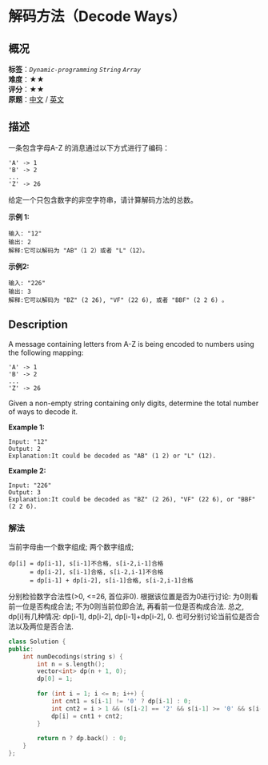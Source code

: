# 解码方法（Decode Ways）
## 概况
**标签**：*`Dynamic-programming`*  *`String`*  *`Array`*<br>
**难度**：★★<br>
**评分**：★★<br>
**原题**：[中文](https://leetcode-cn.com/problems/decode-ways) / [英文](https://leetcode.com/problems/decode-ways)

## 描述
一条包含字母A-Z 的消息通过以下方式进行了编码：

```
'A' -> 1
'B' -> 2
...
'Z' -> 26
```

给定一个只包含数字的非空字符串，请计算解码方法的总数。

**示例 1:**
```
输入: "12"
输出: 2
解释:它可以解码为 "AB"（1 2）或者 "L"（12）。
```

**示例2:**
```
输入: "226"
输出: 3
解释:它可以解码为 "BZ" (2 26), "VF" (22 6), 或者 "BBF" (2 2 6) 。
```

## Description
A message containing letters from A-Z is being encoded to numbers using the following mapping:

```
'A' -> 1
'B' -> 2
...
'Z' -> 26
```

Given a non-empty string containing only digits, determine the total number of ways to decode it.

**Example 1:**
```
Input: "12"
Output: 2
Explanation:It could be decoded as "AB" (1 2) or "L" (12).
```

**Example 2:**
```
Input: "226"
Output: 3
Explanation:It could be decoded as "BZ" (2 26), "VF" (22 6), or "BBF" (2 2 6).
```


### 解法
当前字母由一个数字组成; 两个数字组成;

    dp[i] = dp[i-1], s[i-1]不合格, s[i-2,i-1]合格
          = dp[i-2], s[i-1]合格, s[i-2,i-1]不合格
          = dp[i-1] + dp[i-2], s[i-1]合格, s[i-2,i-1]合格
          
分别检验数字合法性(>0, <=26, 首位非0). 根据该位置是否为0进行讨论: 为0则看前一位是否构成合法; 不为0则当前位即合法, 再看前一位是否构成合法. 总之, dp[i]有几种情况: dp[i-1], dp[i-2], dp[i-1]+dp[i-2], 0. 也可分别讨论当前位是否合法以及两位是否合法.
```c++
class Solution {
public:
    int numDecodings(string s) {
        int n = s.length();
        vector<int> dp(n + 1, 0);
        dp[0] = 1;
        
        for (int i = 1; i <= n; i++) {
            int cnt1 = s[i-1] != '0' ? dp[i-1] : 0;
            int cnt2 = i > 1 && (s[i-2] == '2' && s[i-1] >= '0' && s[i-1] <= '6' || s[i-2] == '1') ? dp[i-2] : 0;
            dp[i] = cnt1 + cnt2;
        }
        
        return n ? dp.back() : 0;
    }
};
```